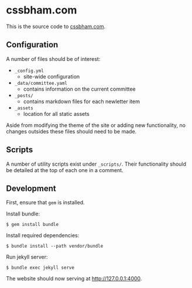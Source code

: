# cssbham.com

This is the source code to [cssbham.com](https://cssbham.com).

## Configuration

A number of files should be of interest:

- `_config.yml`
    - site-wide configuration
- `_data/committee.yaml`
    - contains information on the current committee
- `_posts/`
    - contains markdown files for each newletter item
- `_assets`
    - location for all static assets

Aside from modifying the theme of the site or adding new functionality, no
changes outsides these files should need to be made.

## Scripts

A number of utility scripts exist under `_scripts/`. Their functionality
should be detailed at the top of each one in a comment.

## Development

First, ensure that `gem` is installed.

Install bundle:

    $ gem install bundle

Install required dependencies:

    $ bundle install --path vendor/bundle

Run jekyll server:

    $ bundle exec jekyll serve

The website should now serving at http://127.0.0.1:4000.
